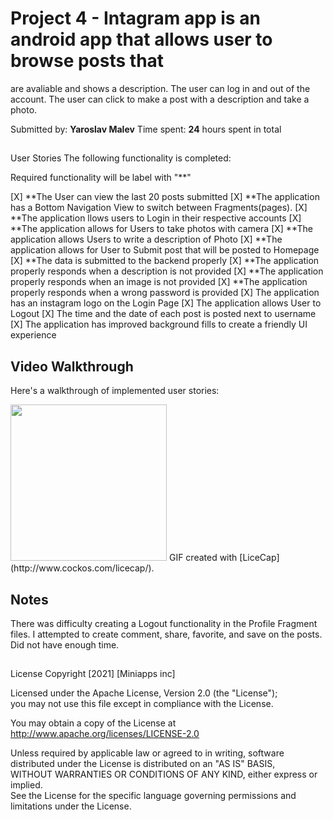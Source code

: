 # Project 4 - Intagram app is an android app that allows user to browse posts that 
are avaliable and shows a description. The user can log in and out of the account.
 The user can click to make a post with a description and take a photo.

Submitted by: **Yaroslav Malev**
Time spent: **24** hours spent in total

## 
User Stories
The following functionality is completed: 

Required functionality will be label with "**"   
         
[X] **The User can view the last 20 posts submitted
[X] **The application has a Bottom Navigation View to switch between Fragments(pages).
[X] **The application llows users to Login in their respective accounts
[X] **The application allows for Users to take photos with camera
[X] **The application allows Users to write a description of Photo
[X] **The application allows for User to Submit post that will be posted to Homepage
[X] **The data is submitted to the backend properly
[X] **The application properly responds when a description is not provided
[X] **The application properly responds when an image is not provided
[X] **The application properly responds when a wrong password is provided
[X]   The application has an instagram logo on the Login Page
[X]   The application allows User to Logout
[X]   The time and the date of each post is posted next to username
[X]   The application has improved background fills to create a friendly UI experience
                      



 

## Video Walkthrough

Here's a walkthrough of implemented user stories:

<img src='https://imgur.com/jjdTZAL.gif' width='250' />
GIF created with [LiceCap](http://www.cockos.com/licecap/).

## Notes
There was difficulty creating a Logout functionality in the Profile Fragment files.
I attempted to create comment, share, favorite, and save on the posts. Did not have enough time.
## 

License
Copyright [2021] [Miniapps inc]
   
Licensed under the Apache License, Version 2.0 (the "License");   
you may not use this file except in compliance with the License.  

You may obtain a copy of the License at       
http://www.apache.org/licenses/LICENSE-2.0

Unless required by applicable law or agreed to in writing, software  
distributed under the License is distributed on an "AS IS" BASIS,   
WITHOUT WARRANTIES OR CONDITIONS OF ANY KIND, either express or implied.  
See the License for the specific language governing permissions and    
limitations under the License.
